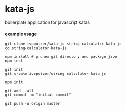 kata-js
===
boilerplate application for javascript katas

#### example usage
```
git clone ivoputzer/kata-js string-calculator-kata-js
cd string-calculator-kata-js

npm install # prunes git directory and package.json
npm test

git init
git create ivoputzer/string-calculator-kata-js

npm init

git add --all
git commit -m "initial commit"

git push -u origin master
```

